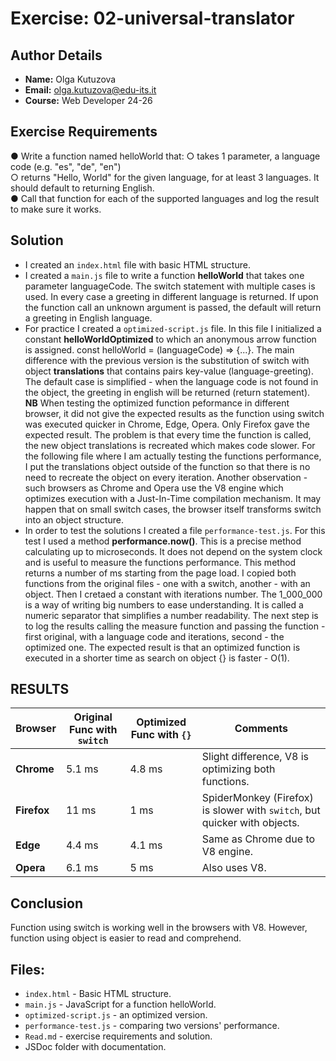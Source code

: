 # Exercise: 02-universal-translator

## Author Details
- **Name:** Olga Kutuzova  
- **Email:** olga.kutuzova@edu-its.it  
- **Course:** Web Developer 24-26


## Exercise Requirements
● Write a function named helloWorld that: 
○ takes 1 parameter, a language code (e.g. "es", "de", "en")  
○ returns "Hello, World" for the given language, for at least 3 languages. It should default to 
returning English.  
● Call that function for each of the supported languages and log the result to 
make sure it works.

 
## Solution
- I created an `index.html` file with basic HTML structure.
- I created a `main.js` file to write a function __helloWorld__ that takes one parameter languageCode. The switch statement with multiple cases is used. In every case a greeting in different language is returned. If upon the function call an unknown argument is passed, the default will return a greeting in English language.
- For practice I created a `optimized-script.js` file. In this file I initialized a constant __helloWorldOptimized__ to which an anonymous arrow function is assigned. const helloWorld = (languageCode) => {...}. The main difference with the previous version is the substitution of switch with object __translations__ that contains pairs key-value (language-greeting). 
The default case is simplified - when the language code is not found in the object, the greeting in english will be returned (return statement).  
**NB** When testing the optimized function peformance in different browser, it did not give the expected results as the function using switch was executed quicker in Chrome, Edge, Opera. Only Firefox gave the expected result. The problem is that every time the function is called, the new object translations is recreated which makes code slower. For the following file where I am actually testing the functions performance, I put the translations object outside of the function so that there is no need to recreate the object on every iteration. Another observation - such browsers as Chrome and Opera use the V8 engine which optimizes execution with a Just-In-Time compilation mechanism. It may happen that on small switch cases, the browser itself transforms switch into an object structure. 
- In order to test the solutions I created a file
`performance-test.js`. For this test I used a method __performance.now()__. This is a precise method calculating up to microseconds. It does not depend on the system clock and is useful to measure the functions performance. This method returns a number of ms starting from the page load. I copied both functions from the original files - one with a switch, another - with an object. Then I cretaed a constant with iterations number. The 1_000_000 is a way of writing big numbers to ease understanding. It is called a numeric separator that simplifies a number readability. The next step is to log the results calling the measure function and passing the function - first original, with a language code and iterations, second - the optimized one. 
The expected result is that an optimized function is executed in a shorter time as search on object {} is faster - O(1). 

## RESULTS

| Browser  | Original Func with `switch` | Optimized Func with `{}` | Comments |
|----------|----------------------------|--------------------------|-------------|
| **Chrome**  | 5.1 ms  | 4.8 ms  | Slight difference, V8 is optimizing both functions. |
| **Firefox** | 11 ms   | 1 ms    | SpiderMonkey (Firefox) is slower with `switch`, but quicker with objects. |
| **Edge**    | 4.4 ms  | 4.1 ms  | Same as Chrome due to V8 engine. |
| **Opera**   | 6.1 ms  | 5 ms    | Also uses V8. |


## Conclusion
Function using switch is working well in the browsers with V8. However, function using object is easier to read and comprehend. 


## Files:
- `index.html` - Basic HTML structure.
- `main.js` - JavaScript for a function helloWorld.
- `optimized-script.js` - an optimized version. 
- `performance-test.js` - comparing two versions' performance.
- `Read.md` - exercise requirements and solution. 
- JSDoc folder with documentation.